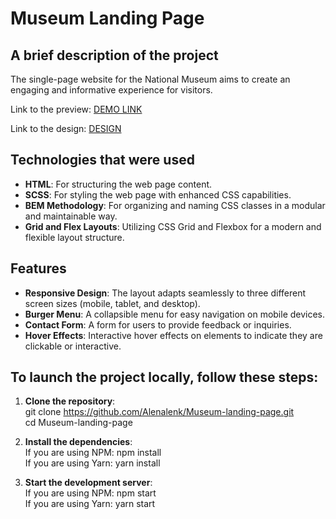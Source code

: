 # Museum Landing Page

## A brief description of the project

The single-page website for the National Museum aims to create an engaging and informative experience for visitors.

Link to the preview: [DEMO LINK](https://alenalenk.github.io/Museum-landing-page/)

Link to the design: [DESIGN](https://www.figma.com/design/cRBCqE06cDrY3s4jX7h3iY/%D0%9D%D0%90%D0%9C%D0%A3-(Edit)?node-id=0-1&t=VgmXQJY1s02ToBgR-0)

## Technologies that were used

- **HTML**: For structuring the web page content.
- **SCSS**: For styling the web page with enhanced CSS capabilities.
- **BEM Methodology**: For organizing and naming CSS classes in a modular and maintainable way.
- **Grid and Flex Layouts**: Utilizing CSS Grid and Flexbox for a modern and flexible layout structure.

## Features

- **Responsive Design**: The layout adapts seamlessly to three different screen sizes (mobile, tablet, and desktop).
- **Burger Menu**: A collapsible menu for easy navigation on mobile devices.
- **Contact Form**: A form for users to provide feedback or inquiries.
- **Hover Effects**: Interactive hover effects on elements to indicate they are clickable or interactive.

## To launch the project locally, follow these steps:

1. **Clone the repository**:<br>
   git clone https://github.com/Alenalenk/Museum-landing-page.git<br>
   cd Museum-landing-page<br>
   
2. **Install the dependencies**:<br>
  If you are using NPM: npm install<br>
  If you are using Yarn: yarn install<br>

4. **Start the development server**: <br>
  If you are using NPM: npm start<br>
  If you are using Yarn: yarn start<br>


